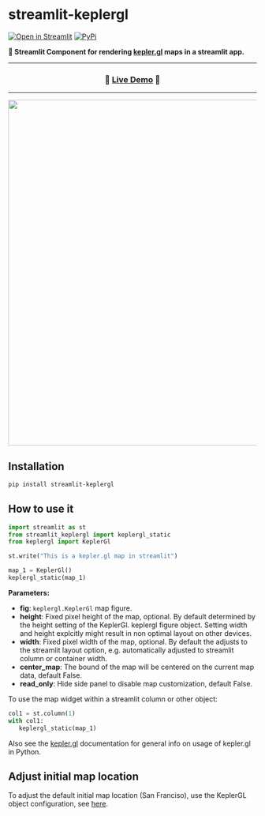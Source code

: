 # streamlit-keplergl

[![Open in Streamlit](https://static.streamlit.io/badges/streamlit_badge_black_white.svg)](https://share.streamlit.io/chrieke/streamlit-keplergl/main/examples/streamlit-keplergl-example.py)
[![PyPi](https://img.shields.io/pypi/v/streamlit-keplergl)](https://pypi.org/project/streamlit-keplergl/)

**🗾 Streamlit Component for rendering [kepler.gl](https://docs.kepler.gl/docs/keplergl-jupyter#2-add-data) maps in a streamlit app.**

---

<h3 align="center">
  🎈 <a href="https://share.streamlit.io/chrieke/streamlit-keplergl/main/examples/streamlit-keplergl-example.py">Live Demo</a> 🎈
</h3>

---

<p align="center">
    <img src="./examples/example-screenshot.png" width=700></a>
</p>

## Installation

```bash
pip install streamlit-keplergl
```

## How to use it

```python
import streamlit as st
from streamlit_keplergl import keplergl_static
from keplergl import KeplerGl

st.write("This is a kepler.gl map in streamlit")

map_1 = KeplerGl()
keplergl_static(map_1)
```

**Parameters:**
- **fig**: `keplergl.KeplerGl` map figure.
- **height**: Fixed pixel height of the map, optional. By default determined by the height setting of the KeplerGl.
  keplergl figure object. Setting width and height explcitly might result in non optimal layout on other devices.
- **width**: Fixed pixel width of the map, optional. By default the adjusts to the streamlit layout option, e.g. 
  automatically adjusted to streamlit column or container width.
- **center_map**: The bound of the map will be centered on the current map data, default False.
- **read_only**: Hide side panel to disable map customization, default False.


To use the map widget within a streamlit column or other object:
```python
col1 = st.column(1)
with col1:
   keplergl_static(map_1)
```

Also see the [kepler.gl](https://docs.kepler.gl/docs/keplergl-jupyter#2-add-data) documentation
for general info on usage of kepler.gl in Python.

## Adjust initial map location

To adjust the default initial map location (San Franciso), use the KeplerGL object configuration, 
see [here](https://github.com/chrieke/streamlit-keplergl/issues/4#issuecomment-1011207633).


